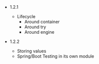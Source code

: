 - 1.2.1

  - Lifecycle
    - Around container
    - Around try
    - Around engine
  
- 1.2.2

  - Storing values
  - Spring/Boot Testing in its own module
 

